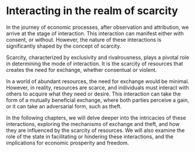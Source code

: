 # Interacting in the realm of scarcity

In the journey of economic processes, after observation and attribution, we arrive at the stage of interaction. This interaction can manifest either with consent, or without. However, the nature of these interactions is significantly shaped by the concept of scarcity.

Scarcity, characterized by exclusivity and rivalrousness, plays a pivotal role in determining the mode of interaction. It is the scarcity of resources that creates the need for exchange, whether consentual or violent.

In a world of abundant resources, the need for exchange would be minimal. However, in reality, resources are scarce, and individuals must interact with others to acquire what they need or desire. This interaction can take the form of a mutually beneficial exchange, where both parties perceive a gain, or it can take an adversarial form, such as theft.

In the following chapters, we will delve deeper into the intricacies of these interactions, exploring the mechanisms of exchange and theft, and how they are influenced by the scarcity of resources. We will also examine the role of the state in facilitating or hindering these interactions, and the implications for economic prosperity and freedom.
